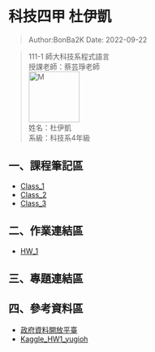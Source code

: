 # 科技四甲 杜伊凱

> Author:BonBa2K
> Date: 2022-09-22  

> 111-1 師大科技系程式語言<br />
> 授課老師：蔡芸琤老師<br />
 <img src="https://scontent.ftpe7-4.fna.fbcdn.net/v/t1.6435-9/159374364_1785537828267458_2349934586872699877_n.jpg?_nc_cat=105&ccb=1-7&_nc_sid=09cbfe&_nc_ohc=gsscAHPqqDoAX86SHR_&_nc_oc=AQmaFRdirCI32b3tNnfxN9XgbdEkMbehE4rifB1fNNh1zeHEJtHZb6L2LOHsV6oB63NVFAXuW--qGI2eOiWbdFbJ&_nc_ht=scontent.ftpe7-4.fna&oh=00_AT_RtK5XsNikFJ-7FjiRDiOEFr_vPan4jFe3N4wfzjxcuA&oe=6347CCA7" width = "100" height = "100" alt="M" align=center /><br />
> 姓名：杜伊凱 <br />
> 系級：科技系4年級 
## 一、課程筆記區
- [Class_1](https://github.com/BonBa2K/PL_Repo/tree/main/Class_1)
- [Class_2](https://github.com/BonBa2K/PL_Repo/tree/main/Class_2)
- [Class_3](https://github.com/BonBa2K/PL_Repo/tree/main/Class_3)
## 二、作業連結區
- [HW_1](https://github.com/BonBa2K/PL_Repo/blob/main/Class_3/BonBa_HW_1.ipynb)
## 三、專題連結區

## 四、參考資料區
- [政府資料開放平臺](https://data.gov.tw/datasets/search?p=1&size=10&s=dataset_view_times_desc&rct=283)
- [Kaggle_HW1_yugioh](https://www.kaggle.com/datasets/tathor/yugioh-trading-cards-dataset)
